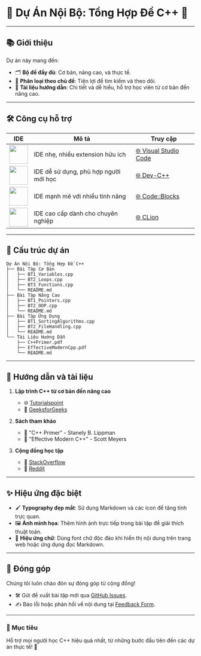 
# 🌟 **Dự Án Nội Bộ: Tổng Hợp Đề C++** 🌟

---

## 📚 **Giới thiệu**
Dự án này mang đến:
- 🗂️ **Bộ đề đầy đủ**: Cơ bản, nâng cao, và thực tế.
- 🧩 **Phân loại theo chủ đề**: Tiện lợi để tìm kiếm và theo dõi.
- 📜 **Tài liệu hướng dẫn**: Chi tiết và dễ hiểu, hỗ trợ học viên từ cơ bản đến nâng cao.

---

## 🛠️ **Công cụ hỗ trợ**

| **IDE**              | **Mô tả**                                      | **Truy cập**                                                                 |
|-----------------------|-----------------------------------------------|------------------------------------------------------------------------------|
| <img src="https://code.visualstudio.com/assets/favicon.ico" width="50" height="50"> | IDE nhẹ, nhiều extension hữu ích        | [🌐 Visual Studio Code](https://code.visualstudio.com/)                     |
| <img src="https://upload.wikimedia.org/wikipedia/commons/a/af/Dev-C%2B%2B_logo.svg" width="50" height="50"> | IDE dễ sử dụng, phù hợp người mới học   | [🌐 Dev-C++](https://sourceforge.net/projects/orwelldevcpp/)               |
| <img src="https://upload.wikimedia.org/wikipedia/commons/2/29/CodeBlocks_logo.svg" width="50" height="50"> | IDE mạnh mẽ với nhiều tính năng         | [🌐 Code::Blocks](http://www.codeblocks.org/)                               |
| <img src="https://resources.jetbrains.com/storage/products/clion/img/meta/clion_logo_300x300.png" width="50" height="50"> | IDE cao cấp dành cho chuyên nghiệp       | [🌐 CLion](https://www.jetbrains.com/clion/)                               |

---

## 📂 **Cấu trúc dự án**

```plaintext
Dự Án Nội Bộ: Tổng Hợp Đề C++
├── Bài Tập Cơ Bản
│   ├── BT1_Variables.cpp
│   ├── BT2_Loops.cpp
│   ├── BT3_Functions.cpp
│   └── README.md
├── Bài Tập Nâng Cao
│   ├── BT1_Pointers.cpp
│   ├── BT2_OOP.cpp
│   └── README.md
├── Bài Tập Ứng Dụng
│   ├── BT1_SortingAlgorithms.cpp
│   ├── BT2_FileHandling.cpp
│   └── README.md
└── Tài Liệu Hướng Dẫn
    ├── C++Primer.pdf
    ├── EffectiveModernCpp.pdf
    └── README.md
```

---

## 📘 **Hướng dẫn và tài liệu**

1. **Lập trình C++ từ cơ bản đến nâng cao**
   - 🌐 [Tutorialspoint](https://www.tutorialspoint.com/cplusplus/index.htm)
   - 📄 [GeeksforGeeks](https://www.geeksforgeeks.org/c-plus-plus/)

2. **Sách tham khảo**
   - 📕 "C++ Primer" - Stanely B. Lippman
   - 📗 "Effective Modern C++" - Scott Meyers

3. **Cộng đồng học tập**
   - 💬 [StackOverflow](https://stackoverflow.com/)
   - 🤝 [Reddit](https://www.reddit.com/r/cpp/)

---

## ✨ **Hiệu ứng đặc biệt**
- 🖌️ **Typography đẹp mắt**: Sử dụng Markdown và các icon để tăng tính trực quan.
- 🖼️ **Ảnh minh họa**: Thêm hình ảnh trực tiếp trong bài tập để giải thích thuật toán.
- 🎨 **Hiệu ứng chữ**: Dùng font chữ độc đáo khi hiển thị nội dung trên trang web hoặc ứng dụng đọc Markdown.

---

## 🤝 **Đóng góp**
Chúng tôi luôn chào đón sự đóng góp từ cộng đồng!
- 🛠️ Gửi đề xuất bài tập mới qua [GitHub Issues](#).
- ✍️ Báo lỗi hoặc phản hồi về nội dung tại [Feedback Form](#).

---

### **🎯 Mục tiêu**
Hỗ trợ mọi người học C++ hiệu quả nhất, từ những bước đầu tiên đến các dự án thực tế! 🚀

